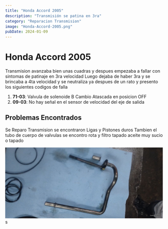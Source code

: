 ```yaml
---
title: "Honda Accord 2005"
description: "Transmisión se patina en 3ra"
category: "Reparacion Transmision" 
image: "Honda-Accord-2005.png"
pubDate: 2024-01-09
---
```


# Honda Accord 2005

Transmision avanzaba bien unas cuadras y despues empezaba a fallar con sintomas de patinaje en 3ra velocidad 
Luego dejaba de haber 3ra y se brincaba a 4ta velocidad y se neutraliza ya despues de un rato y presento los 
siguientes codigos de falla


1. **71-03**: Valvula de solenoide B Cambio Atascada en posicion OFF
2. **09-03**: No hay señal en el sensor de velocidad del eje de salida

## Problemas Encontrados

Se Reparo Transmision se encontraron Ligas y Pistones duros Tambien el tubo de cuerpo de valvulas se encontro rota y filtro tapado aceite muy sucio o tapado

![Carter](../../assets/asian/honda/accord/tubo-roto.jpg)s